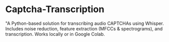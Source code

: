 # Captcha-Transcription
"A Python-based solution for transcribing audio CAPTCHAs using Whisper. Includes noise reduction, feature extraction (MFCCs &amp; spectrograms), and transcription. Works locally or in Google Colab.
